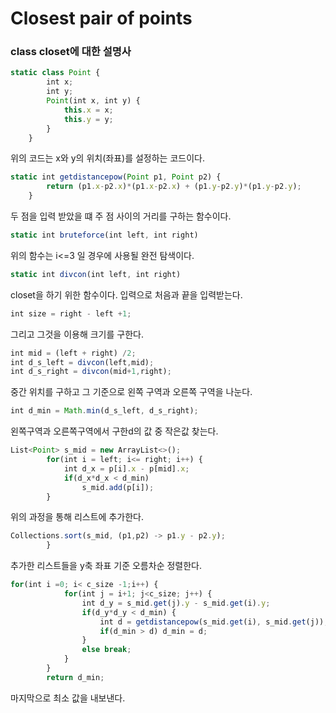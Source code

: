 # Closest pair of points
### class closet에 대한 설명사

```javascript
static class Point {
		int x;
		int y;
		Point(int x, int y) {
			this.x = x;
			this.y = y;
		}
	}
```

위의 코드는 x와 y의 위치(좌표)를 설정하는 코드이다.


```javascript
static int getdistancepow(Point p1, Point p2) {
		return (p1.x-p2.x)*(p1.x-p2.x) + (p1.y-p2.y)*(p1.y-p2.y);
	}
```

두 점을 입력 받았을 떄 주 점 사이의 거리를 구하는 함수이다.


```javascript
static int bruteforce(int left, int right)
```

위의 함수는 i<=3 일 경우에 사용될 완전 탐색이다.

```javascript
static int divcon(int left, int right)
```

closet을 하기 위한 함수이다. 입력으로 처음과 끝을 입력받는다.

```javascript
int size = right - left +1;
```

그리고 그것을 이용해 크기를 구한다.

```javascript
int mid = (left + right) /2;
int d_s_left = divcon(left,mid);
int d_s_right = divcon(mid+1,right);
```

중간 위치를 구하고  그 기준으로 왼쪽 구역과 오른쪽 구역을 나눈다.

```javascript
int d_min = Math.min(d_s_left, d_s_right);
```

왼쪽구역과 오른쪽구역에서 구한d의 값 중 작은값 찾는다.

```javascript
List<Point> s_mid = new ArrayList<>(); 
		for(int i = left; i<= right; i++) {
			int d_x = p[i].x - p[mid].x;
			if(d_x*d_x < d_min)
				s_mid.add(p[i]); 
		}
```

위의 과정을 통해 리스트에 추가한다.

```javascript
Collections.sort(s_mid, (p1,p2) -> p1.y - p2.y); 
		}
```

추가한 리스트들을 y축 좌표 기준 오름차순 정렬한다.

```javascript
for(int i =0; i< c_size -1;i++) {
			for(int j = i+1; j<c_size; j++) {
				int d_y = s_mid.get(j).y - s_mid.get(i).y;
				if(d_y*d_y < d_min) {
					int d = getdistancepow(s_mid.get(i), s_mid.get(j));
					if(d_min > d) d_min = d;
				}
				else break;
			}
		}
		return d_min;
```

마지막으로 최소 값을 내보낸다.
